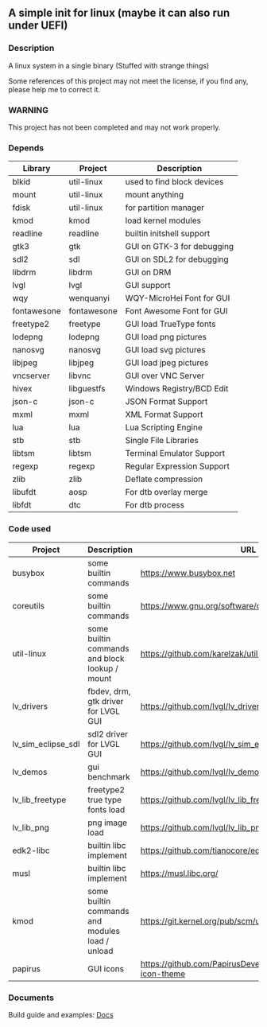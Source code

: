 ## A simple init for linux (maybe it can also run under UEFI)

### Description

A linux system in a single binary (Stuffed with strange things)

Some references of this project may not meet the license, if you find any, please help me to correct it.

### WARNING

This project has not been completed and may not work properly.

### Depends

| Library     | Project     | Description                |
|-------------|-------------|----------------------------|
| blkid       | util-linux  | used to find block devices |
| mount       | util-linux  | mount anything             |
| fdisk       | util-linux  | for partition manager      |
| kmod        | kmod        | load kernel modules        |
| readline    | readline    | builtin initshell support  |
| gtk3        | gtk         | GUI on GTK-3 for debugging |
| sdl2        | sdl         | GUI on SDL2 for debugging  |
| libdrm      | libdrm      | GUI on DRM                 |
| lvgl        | lvgl        | GUI support                |
| wqy         | wenquanyi   | WQY-MicroHei Font for GUI  |
| fontawesone | fontawesone | Font Awesome Font for GUI  |
| freetype2   | freetype    | GUI load TrueType fonts    |
| lodepng     | lodepng     | GUI load png pictures      |
| nanosvg     | nanosvg     | GUI load svg pictures      |
| libjpeg     | libjpeg     | GUI load jpeg pictures     |
| vncserver   | libvnc      | GUI over VNC Server        |
| hivex       | libguestfs  | Windows Registry/BCD Edit  |
| json-c      | json-c      | JSON Format Support        |
| mxml        | mxml        | XML Format Support         |
| lua         | lua         | Lua Scripting Engine       |
| stb         | stb         | Single File Libraries      |
| libtsm      | libtsm      | Terminal Emulator Support  |
| regexp      | regexp      | Regular Expression Support |
| zlib        | zlib        | Deflate compression        |
| libufdt     | aosp        | For dtb overlay merge      |
| libfdt      | dtc         | For dtb process            |

### Code used

| Project            | Description                                     | URL                                                          |
|--------------------|-------------------------------------------------|--------------------------------------------------------------|
| busybox            | some builtin commands                           | https://www.busybox.net                                      |
| coreutils          | some builtin commands                           | https://www.gnu.org/software/coreutils/                      |
| util-linux         | some builtin commands and block lookup / mount  | https://github.com/karelzak/util-linux                       |
| lv_drivers         | fbdev, drm, gtk driver for LVGL GUI             | https://github.com/lvgl/lv_drivers                           |
| lv_sim_eclipse_sdl | sdl2 driver for LVGL GUI                        | https://github.com/lvgl/lv_sim_eclipse_sdl                   |
| lv_demos           | gui benchmark                                   | https://github.com/lvgl/lv_demos                             |
| lv_lib_freetype    | freetype2 true type fonts load                  | https://github.com/lvgl/lv_lib_freetype                      |
| lv_lib_png         | png image load                                  | https://github.com/lvgl/lv_lib_png                           |
| edk2-libc          | builtin libc implement                          | https://github.com/tianocore/edk2-libc                       |
| musl               | builtin libc implement                          | https://musl.libc.org/                                       |
| kmod               | some builtin commands and modules load / unload | https://git.kernel.org/pub/scm/utils/kernel/kmod/kmod.git    |
| papirus            | GUI icons                                       | https://github.com/PapirusDevelopmentTeam/papirus-icon-theme |

### Documents

Build guide and examples: [Docs](docs/index.md)

